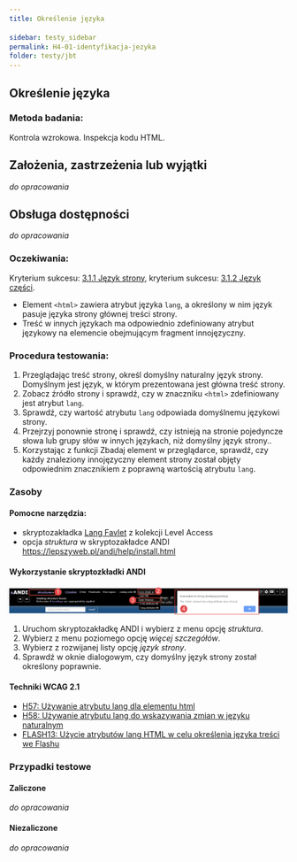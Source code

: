 ```yaml
---
title: Określenie języka

sidebar: testy_sidebar
permalink: H4-01-identyfikacja-jezyka
folder: testy/jbt
---
```



## Określenie języka

### Metoda badania:
Kontrola wzrokowa. Inspekcja kodu HTML.

## Założenia, zastrzeżenia lub wyjątki
_do opracowania_

## Obsługa dostępności
_do opracowania_

### Oczekiwania:
Kryterium sukcesu: [3.1.1 Język strony](https://wcag.lepszyweb.pl/#language-of-page), kryterium sukcesu: [3.1.2 Język części](https://wcag.lepszyweb.pl/#language-of-parts).

- Element `<html>` zawiera atrybut języka `lang`, a określony w nim język pasuje języka strony głównej treści strony.
- Treść w innych językach ma odpowiednio zdefiniowany atrybut językowy na elemencie obejmującym fragment innojęzyczny.

### Procedura testowania:
1.	Przeglądając treść strony, określ domyślny naturalny język strony. Domyślnym jest język, w którym prezentowana jest główna treść strony.
2.	Zobacz źródło strony i sprawdź, czy w znaczniku `<html>` zdefiniowany jest atrybut `lang`.
3.	Sprawdź, czy wartość atrybutu `lang` odpowiada domyślnemu językowi strony.
4.	Przejrzyj ponownie stronę i sprawdź, czy istnieją na stronie pojedyncze słowa lub grupy słów w innych językach, niż domyślny język strony..
5.	Korzystając z funkcji Zbadaj element w przeglądarce, sprawdź, czy każdy znaleziony innojęzyczny element strony został objęty odpowiednim znacznikiem z poprawną wartością atrybutu `lang`.


### Zasoby

#### Pomocne narzędzia:
- skryptozakładka [Lang Favlet](https://labs.levelaccess.com/index.php/Category:Favlet) z kolekcji Level Access
- opcja *struktura* w skryptozakładce ANDI  https://lepszyweb.pl/andi/help/install.html

#### Wykorzystanie skryptozkładki ANDI
![Testowanie języka strony za pomocą skryptozkładki ANDI](/images/andi/andi_lang.png)

1.	Uruchom skryptozakładkę ANDI i wybierz z menu opcję *struktura*.
2.	Wybierz z menu poziomego opcję  *więcej szczegółów*.
3.	Wybierz z rozwijanej listy opcję *język strony*.
4.	Sprawdź w oknie dialogowym, czy domyślny język strony  został określony poprawnie.

#### Techniki WCAG 2.1
-   [H57: Używanie atrybutu lang dla elementu html](https://www.w3.org/WAI/WCAG21/Techniques/html/H57.html)
-   [H58: Używanie atrybutu lang do wskazywania zmian w języku naturalnym](https://www.w3.org/WAI/WCAG21/Techniques/html/H58.html)
-   [FLASH13: Użycie atrybutów lang HTML w celu określenia języka treści we Flashu](https://www.w3.org/WAI/WCAG21/Techniques/flash/FLASH13.html)

### Przypadki testowe

#### Zaliczone
_do opracowania_

#### Niezaliczone
_do opracowania_
